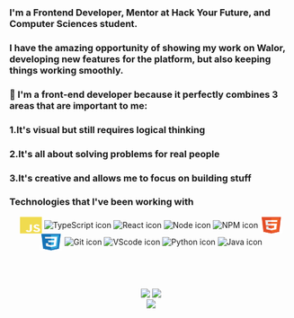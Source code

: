 ### I'm a Frontend Developer, Mentor at Hack Your Future, and Computer Sciences student.
### I have the amazing opportunity of showing my work on Walor, developing new features for the platform, but also keeping things working smoothly.

 
### 💞️ I'm a front-end developer because it perfectly combines 3 areas that are important to me:
### 1.It's visual but still requires logical thinking
### 2.It's all about solving problems for real people
### 3.It's creative and allows me to focus on building stuff

### Technologies that I've been working with
 <div align="center">
       <img align="center" alt="JavaScript icon" height="30" width="40" src="https://raw.githubusercontent.com/devicons/devicon/master/icons/javascript/javascript-plain.svg"> 
       <img align="center" alt="TypeScript icon" height="30" src="https://cdn.jsdelivr.net/gh/devicons/devicon/icons/typescript/typescript-original.svg" />
       <img align="center" alt="React icon" icon" height="30" width="40" src="https://cdn.jsdelivr.net/gh/devicons/devicon/icons/react/react-original.svg">
       <img align="center" alt="Node icon" height="30" width="40" src="https://cdn.jsdelivr.net/gh/devicons/devicon/icons/nodejs/nodejs-original.svg" />
       <img align="center" alt="NPM icon" height="30" width="40" src="https://cdn.jsdelivr.net/gh/devicons/devicon/icons/npm/npm-original-wordmark.svg" />   
       <img align="center" alt="HTML icon" height="30" width="40" src="https://raw.githubusercontent.com/devicons/devicon/master/icons/html5/html5-original.svg">
       <img align="center" alt="CSS icon" height="30" width="40" src="https://raw.githubusercontent.com/devicons/devicon/master/icons/css3/css3-original.svg">
       <img align="center" alt="Git icon" height="30" width="40" src="https://cdn.jsdelivr.net/gh/devicons/devicon/icons/git/git-original.svg">
       <img align="center" alt="VScode icon" height="30" width="40" src="https://cdn.jsdelivr.net/gh/devicons/devicon/icons/vscode/vscode-original.svg">
       <img align="center" alt="Python icon" height="30" width="40" src="https://cdn.jsdelivr.net/gh/devicons/devicon/icons/python/python-original.svg" />
       <img align="center" alt="Java icon" height="30" width="40" src="https://cdn.jsdelivr.net/gh/devicons/devicon/icons/java/java-original.svg" />
</div>
</br>
</br>
</br>
</br>
<div align="center">
  <img src="https://github-readme-stats.vercel.app/api?username=annamourasobral&show_icons=true&theme=radical&include_all_commits=true&count_private=true"/>
  <img height=195px src="https://github-readme-stats.vercel.app/api/top-langs/?username=annamourasobral&layout=compact&langs_count=7&theme=radical"/>
</div>
<div align='center'>
    <img src="http://github-readme-streak-stats.herokuapp.com?user=annamourasobral&theme=radical&date_format=M%20j%5B%2C%20Y%5D">
</div>    



<!---
annamourasobral/annamourasobral is a ✨ special ✨ repository because its `README.md` (this file) appears on your GitHub profile.
You can click the Preview link to take a look at your changes.
--->
